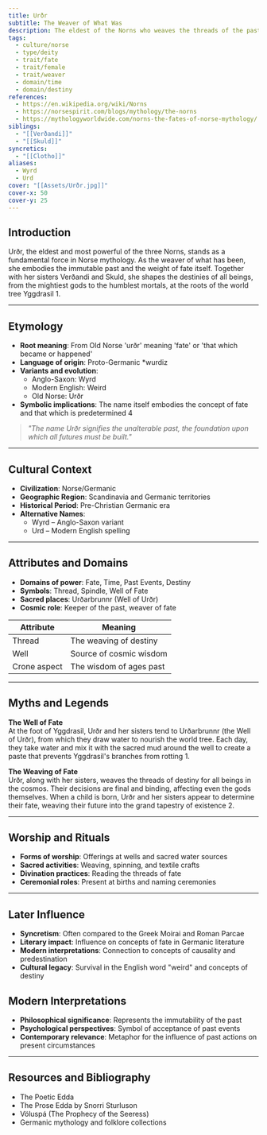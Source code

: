 ```yaml
---
title: Urðr
subtitle: The Weaver of What Was
description: The eldest of the Norns who weaves the threads of the past, determining the fate of gods and mortals alike at the foot of Yggdrasil
tags:
  - culture/norse
  - type/deity
  - trait/fate
  - trait/female
  - trait/weaver
  - domain/time
  - domain/destiny
references:
  - https://en.wikipedia.org/wiki/Norns
  - https://norsespirit.com/blogs/mythology/the-norns
  - https://mythologyworldwide.com/norns-the-fates-of-norse-mythology/
siblings:
  - "[[Verðandi]]"
  - "[[Skuld]]"
syncretics:
  - "[[Clotho]]"
aliases:
  - Wyrd
  - Urd
cover: "[[Assets/Urðr.jpg]]"
cover-x: 50
cover-y: 25
---
```

## Introduction
Urðr, the eldest and most powerful of the three Norns, stands as a fundamental force in Norse mythology. As the weaver of what has been, she embodies the immutable past and the weight of fate itself. Together with her sisters Verðandi and Skuld, she shapes the destinies of all beings, from the mightiest gods to the humblest mortals, at the roots of the world tree Yggdrasil <mcreference link="https://norsespirit.com/blogs/mythology/the-norns" index="1">1</mcreference>.

---

## Etymology

- **Root meaning**: From Old Norse 'urðr' meaning 'fate' or 'that which became or happened'
- **Language of origin**: Proto-Germanic *wurdiz
- **Variants and evolution**: 
  - Anglo-Saxon: Wyrd
  - Modern English: Weird
  - Old Norse: Urðr
- **Symbolic implications**: The name itself embodies the concept of fate and that which is predetermined <mcreference link="https://en.wikipedia.org/wiki/Norns" index="4">4</mcreference>

> _"The name Urðr signifies the unalterable past, the foundation upon which all futures must be built."_

---

## Cultural Context

- **Civilization**: Norse/Germanic
- **Geographic Region**: Scandinavia and Germanic territories
- **Historical Period**: Pre-Christian Germanic era
- **Alternative Names**:
  - Wyrd – Anglo-Saxon variant
  - Urd – Modern English spelling
  
---

## Attributes and Domains

- **Domains of power**: Fate, Time, Past Events, Destiny
- **Symbols**: Thread, Spindle, Well of Fate
- **Sacred places**: Urðarbrunnr (Well of Urðr)
- **Cosmic role**: Keeper of the past, weaver of fate

| Attribute | Meaning |
|-----------|----------|
| Thread | The weaving of destiny |
| Well | Source of cosmic wisdom |
| Crone aspect | The wisdom of ages past |

---

## Myths and Legends

**The Well of Fate**  
At the foot of Yggdrasil, Urðr and her sisters tend to Urðarbrunnr (the Well of Urðr), from which they draw water to nourish the world tree. Each day, they take water and mix it with the sacred mud around the well to create a paste that prevents Yggdrasil's branches from rotting <mcreference link="https://norsespirit.com/blogs/mythology/the-norns" index="1">1</mcreference>.

**The Weaving of Fate**  
Urðr, along with her sisters, weaves the threads of destiny for all beings in the cosmos. Their decisions are final and binding, affecting even the gods themselves. When a child is born, Urðr and her sisters appear to determine their fate, weaving their future into the grand tapestry of existence <mcreference link="https://mythologyworldwide.com/norns-the-fates-of-norse-mythology/" index="2">2</mcreference>.

---

## Worship and Rituals

- **Forms of worship**: Offerings at wells and sacred water sources
- **Sacred activities**: Weaving, spinning, and textile crafts
- **Divination practices**: Reading the threads of fate
- **Ceremonial roles**: Present at births and naming ceremonies

---

## Later Influence

- **Syncretism**: Often compared to the Greek Moirai and Roman Parcae
- **Literary impact**: Influence on concepts of fate in Germanic literature
- **Modern interpretations**: Connection to concepts of causality and predestination
- **Cultural legacy**: Survival in the English word "weird" and concepts of destiny

## Modern Interpretations

- **Philosophical significance**: Represents the immutability of the past
- **Psychological perspectives**: Symbol of acceptance of past events
- **Contemporary relevance**: Metaphor for the influence of past actions on present circumstances

---

## Resources and Bibliography

- The Poetic Edda
- The Prose Edda by Snorri Sturluson
- Völuspá (The Prophecy of the Seeress)
- Germanic mythology and folklore collections
